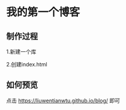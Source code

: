 # 我的第一个博客

## 制作过程

  1.新建一个库
  
  2.创建index.html
  
## 如何预览

点击 https://liuwentianwtu.github.io/blog/ 即可
